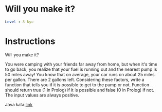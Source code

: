 # Will you make it?

```yaml
Level : 8 kyu
```

# Instructions
Will you make it?

You were camping with your friends far away from home, but when it's time to go back, you realize that your fuel is running out and the nearest pump is 50 miles away! You know that on average, your car runs on about 25 miles per gallon. There are 2 gallons left. Considering these factors, write a function that tells you if it is possible to get to the pump or not. Function should return true (1 in Prolog) if it is possible and false (0 in Prolog) if not. The input values are always positive.

Java kata [link](https://www.codewars.com/kata/5861d28f124b35723e00005e/train/java)